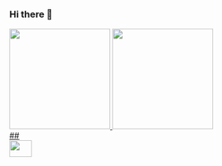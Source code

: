 ### Hi there 👋

<!--
**GabrielXavier00/GabrielXavier00** is a ✨ _special_ ✨ repository because its `README.md` (this file) appears on your GitHub profile.

Here are some ideas to get you started:

- 🔭 I’m currently working on ...
- 🌱 I’m currently learning ...
- 👯 I’m looking to collaborate on ...
- 🤔 I’m looking for help with ...
- 💬 Ask me about ...
- 📫 How to reach me: ...
- 😄 Pronouns: ...
- ⚡ Fun fact: ...
-->

<div>
<a href="https://github.com/GabrielXavier00"/>
<img height="180em" src="https://github-readme-stats.vercel.app/api?username=gabrielxavier00&show_icons=true&theme=tokyonight"/>
<img height="180em" src="https://github-readme-stats.vercel.app/api/top-langs/?username=gabrielxavier00&theme=tokyonight"/>
</div>
##

<div>
<img align="center" alt="" height="30" width="40" src="https://cdn.jsdelivr.net/gh/devicons/devicon@latest/icons/javascript/javascript-original.svg"/>
</div>



